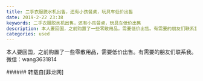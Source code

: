 ```yaml
---
title: 二手衣服脱水机出售，还有小孩餐桌，玩具车低价出售
date: 2019-2-22 23:38
keywords: 二手衣服脱水机出售，还有小孩餐桌，玩具车低价出售
description: 本人要回国，之前购置了一些零散用品，需要低价出售。有需要的朋友们联系我。微信：wang3631814
categories: used
---
```

<td class="t_f" id="postmessage_3095111">

本人要回国，之前购置了一些零散用品，需要低价出售。有需要的朋友们联系我。微信：wang3631814<br/>
</td>
###### 转载自[菲龙网]
